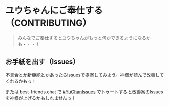# ユウちゃんにご奉仕する （CONTRIBUTING）

> みんなでご奉仕するとユウちゃんがもっと何かできるようになるかも・・・！

## お手紙を出す（Issues）

不具合とか新機能とかあったらIssuesで提案してみよう。神様が読んで改善してくれるかもっ！

または best-friends.chat で [#YuChanIssues](https://best-friends.chat/tags/yuchanissues) でトゥートすると改善案のIssuesを神様が上げるかもしれませんっ！

